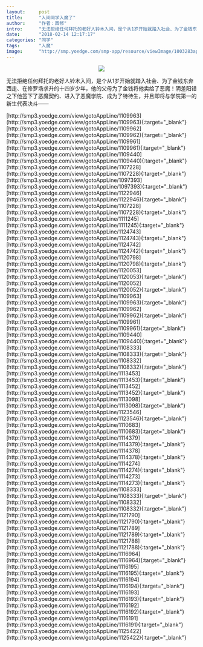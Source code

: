 ```yaml
---
layout:     post
title:      "入间同学入魔了"
author:     "作者：西修"
intro:      "无法拒绝任何拜托的老好人铃木入间，是个从1岁开始就踏入社会、为了金钱东奔西走、在修罗场求升的十四岁少年，他的父母为了金钱将他卖给了恶魔！阴差阳错之下他签下了恶魔契约、进入了恶魔学院、成为了特待生，并且即将与学院第一的新生代表决斗——"
date:       "2018-02-14 12:17:17"
categories: "同学"
tags:       "入魔"
image:      "http://smp.yoedge.com/smp-app/resource/viewImage/1003283appline.png"
---
```

<div style="text-align: center">
<p><img src="http://smp.yoedge.com/smp-app/resource/viewImage/1003283appline.png"/></p>
</div>
<p class="post-meta">
<span>无法拒绝任何拜托的老好人铃木入间，是个从1岁开始就踏入社会、为了金钱东奔西走、在修罗场求升的十四岁少年，他的父母为了金钱将他卖给了恶魔！阴差阳错之下他签下了恶魔契约、进入了恶魔学院、成为了特待生，并且即将与学院第一的新生代表决斗——</span>
</p>
[http://smp3.yoedge.com/view/gotoAppLine/1109963](http://smp3.yoedge.com/view/gotoAppLine/1109963){:target="_blank"}
[http://smp3.yoedge.com/view/gotoAppLine/1109962](http://smp3.yoedge.com/view/gotoAppLine/1109962){:target="_blank"}
[http://smp3.yoedge.com/view/gotoAppLine/1109961](http://smp3.yoedge.com/view/gotoAppLine/1109961){:target="_blank"}
[http://smp3.yoedge.com/view/gotoAppLine/1109440](http://smp3.yoedge.com/view/gotoAppLine/1109440){:target="_blank"}
[http://smp3.yoedge.com/view/gotoAppLine/1107228](http://smp3.yoedge.com/view/gotoAppLine/1107228){:target="_blank"}
[http://smp3.yoedge.com/view/gotoAppLine/1097393](http://smp3.yoedge.com/view/gotoAppLine/1097393){:target="_blank"}
[http://smp3.yoedge.com/view/gotoAppLine/1122946](http://smp3.yoedge.com/view/gotoAppLine/1122946){:target="_blank"}
[http://smp3.yoedge.com/view/gotoAppLine/1107228](http://smp3.yoedge.com/view/gotoAppLine/1107228){:target="_blank"}
[http://smp3.yoedge.com/view/gotoAppLine/1111245](http://smp3.yoedge.com/view/gotoAppLine/1111245){:target="_blank"}
[http://smp3.yoedge.com/view/gotoAppLine/1124743](http://smp3.yoedge.com/view/gotoAppLine/1124743){:target="_blank"}
[http://smp3.yoedge.com/view/gotoAppLine/1124742](http://smp3.yoedge.com/view/gotoAppLine/1124742){:target="_blank"}
[http://smp3.yoedge.com/view/gotoAppLine/1120798](http://smp3.yoedge.com/view/gotoAppLine/1120798){:target="_blank"}
[http://smp3.yoedge.com/view/gotoAppLine/1120053](http://smp3.yoedge.com/view/gotoAppLine/1120053){:target="_blank"}
[http://smp3.yoedge.com/view/gotoAppLine/1120052](http://smp3.yoedge.com/view/gotoAppLine/1120052){:target="_blank"}
[http://smp3.yoedge.com/view/gotoAppLine/1109963](http://smp3.yoedge.com/view/gotoAppLine/1109963){:target="_blank"}
[http://smp3.yoedge.com/view/gotoAppLine/1109962](http://smp3.yoedge.com/view/gotoAppLine/1109962){:target="_blank"}
[http://smp3.yoedge.com/view/gotoAppLine/1109961](http://smp3.yoedge.com/view/gotoAppLine/1109961){:target="_blank"}
[http://smp3.yoedge.com/view/gotoAppLine/1109440](http://smp3.yoedge.com/view/gotoAppLine/1109440){:target="_blank"}
[http://smp3.yoedge.com/view/gotoAppLine/1108333](http://smp3.yoedge.com/view/gotoAppLine/1108333){:target="_blank"}
[http://smp3.yoedge.com/view/gotoAppLine/1108332](http://smp3.yoedge.com/view/gotoAppLine/1108332){:target="_blank"}
[http://smp3.yoedge.com/view/gotoAppLine/1113453](http://smp3.yoedge.com/view/gotoAppLine/1113453){:target="_blank"}
[http://smp3.yoedge.com/view/gotoAppLine/1113452](http://smp3.yoedge.com/view/gotoAppLine/1113452){:target="_blank"}
[http://smp3.yoedge.com/view/gotoAppLine/1113098](http://smp3.yoedge.com/view/gotoAppLine/1113098){:target="_blank"}
[http://smp3.yoedge.com/view/gotoAppLine/1123546](http://smp3.yoedge.com/view/gotoAppLine/1123546){:target="_blank"}
[http://smp3.yoedge.com/view/gotoAppLine/1110683](http://smp3.yoedge.com/view/gotoAppLine/1110683){:target="_blank"}
[http://smp3.yoedge.com/view/gotoAppLine/1114379](http://smp3.yoedge.com/view/gotoAppLine/1114379){:target="_blank"}
[http://smp3.yoedge.com/view/gotoAppLine/1114378](http://smp3.yoedge.com/view/gotoAppLine/1114378){:target="_blank"}
[http://smp3.yoedge.com/view/gotoAppLine/1114274](http://smp3.yoedge.com/view/gotoAppLine/1114274){:target="_blank"}
[http://smp3.yoedge.com/view/gotoAppLine/1114273](http://smp3.yoedge.com/view/gotoAppLine/1114273){:target="_blank"}
[http://smp3.yoedge.com/view/gotoAppLine/1108333](http://smp3.yoedge.com/view/gotoAppLine/1108333){:target="_blank"}
[http://smp3.yoedge.com/view/gotoAppLine/1108332](http://smp3.yoedge.com/view/gotoAppLine/1108332){:target="_blank"}
[http://smp3.yoedge.com/view/gotoAppLine/1121790](http://smp3.yoedge.com/view/gotoAppLine/1121790){:target="_blank"}
[http://smp3.yoedge.com/view/gotoAppLine/1121789](http://smp3.yoedge.com/view/gotoAppLine/1121789){:target="_blank"}
[http://smp3.yoedge.com/view/gotoAppLine/1121788](http://smp3.yoedge.com/view/gotoAppLine/1121788){:target="_blank"}
[http://smp3.yoedge.com/view/gotoAppLine/1116964](http://smp3.yoedge.com/view/gotoAppLine/1116964){:target="_blank"}
[http://smp3.yoedge.com/view/gotoAppLine/1116195](http://smp3.yoedge.com/view/gotoAppLine/1116195){:target="_blank"}
[http://smp3.yoedge.com/view/gotoAppLine/1116194](http://smp3.yoedge.com/view/gotoAppLine/1116194){:target="_blank"}
[http://smp3.yoedge.com/view/gotoAppLine/1116193](http://smp3.yoedge.com/view/gotoAppLine/1116193){:target="_blank"}
[http://smp3.yoedge.com/view/gotoAppLine/1116192](http://smp3.yoedge.com/view/gotoAppLine/1116192){:target="_blank"}
[http://smp3.yoedge.com/view/gotoAppLine/1116191](http://smp3.yoedge.com/view/gotoAppLine/1116191){:target="_blank"}
[http://smp3.yoedge.com/view/gotoAppLine/1125422](http://smp3.yoedge.com/view/gotoAppLine/1125422){:target="_blank"}


